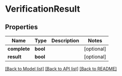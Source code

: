 # VerificationResult

## Properties
Name | Type | Description | Notes
------------ | ------------- | ------------- | -------------
**complete** | **bool** |  | [optional]
**result** | **bool** |  | [optional]

[[Back to Model list]](../README.md#documentation-for-models) [[Back to API list]](../README.md#documentation-for-api-endpoints) [[Back to README]](../README.md)

